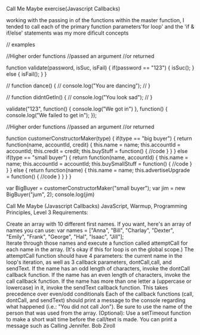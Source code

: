 Call Me Maybe exercise(Javascript Callbacks)

working with the passing in of the functions within the master function, I tended to call each of the primary function parameters'for loop' and the 'if & if/else' statements was my more dificult concepts  

// examples

//Higher order functions
//passed an argument
//or returned

function validate(password, isSuc, isFail) {
if(password == "123") {
isSuc();
} else {
isFail();
}
}

// function dance() {
//   console.log("You are dancing");
// }

// function didntGetIn() {
//   console.log("You look sad");
// }

validate("123", function() {
console.log("We got in")
}, function() {
console.log("We failed to get in");
});



//Higher order functions
//passed an argument
//or returned

function customerConstructorMaker(type) {
if(type == "big buyer") {
return function(name, accountId, credit) {
this.name = name;
this.accountId = accountId;
this.credit = credit;
this.buyStuff = function() {
//code
}
}
} else if(type == "small buyer") {
return function(name, accountId) {
this.name = name;
this.accountId = accountId;
this.buySmallStuff = function() {
//code
}
}
} else {
return function(name) {
this.name = name;
this.advertiseUpgrade = function() {
//code
}
}
}
}

var BigBuyer = customerConstructorMaker("small buyer");
var jim = new BigBuyer("jum", 2);
console.log(jim)



Call Me Maybe (Javascript Callbacks)
JavaScript, Warmup, Programming Principles, Level 3
Requirements:

Create an array with 10 different first names. If you want, here's an array of names you can use:
var names = ["Anna", "Bill", "Charlay", "Dexter", "Emily", "Frank", "George", "Hal", "Isaac", "Jill"];  
Iterate through those names and execute a function called attemptCall for each name in the array. (It's okay if this for loop is on the global scope.)
The attemptCall function should have 4 parameters: the current name in the loop's iteration, as well as 3 callback parameters, dontCall,call, and sendText.
If the name has an odd length of characters, invoke the dontCall callback function.
If the name has an even length of characters, invoke the call callback function.
If the name has more than one letter a (uppercase or lowercase) in it, invoke the sendText callback function. This takes precedence over even/odd conditionals
Each of the callback functions (call, dontCall, and sendText) should print a message to the console regarding what happened (i.e.: "You did not call Jon"). Be sure to use the name of the person that was used from the array.
(Optional): Use a setTimeout function to make a short wait time before the call/text is made. You can print a message such as Calling Jennifer.
Bob Ziroll
